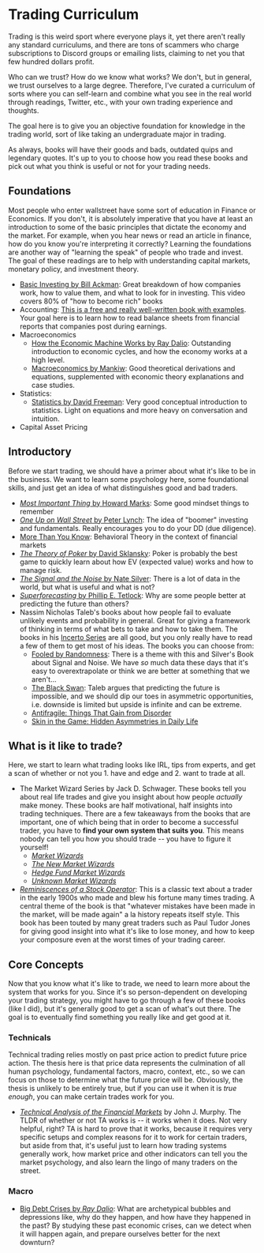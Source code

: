 # Trading Curriculum

Trading is this weird sport where everyone plays it, yet there aren't really any standard curriculums, and there are tons of scammers who charge subscriptions to Discord groups or emailing lists, claiming to net you that few hundred dollars profit.

Who can we trust? How do we know what works? We don't, but in general, we trust ourselves to a large degree. Therefore, I've curated a curriculum of sorts where you can self-learn and combine what you see in the real world through readings, Twitter, etc., with your own trading experience and thoughts.

The goal here is to give you an objective foundation for knowledge in the trading world, sort of like taking an undergraduate major in trading.

As always, books will have their goods and bads, outdated quips and legendary quotes. It's up to you to choose how you read these books and pick out what you think is useful or not for your trading needs.

## Foundations

Most people who enter wallstreet have some sort of education in Finance or Economics. If you don't, it is absolutely imperative that you have at least an introduction to some of the basic principles that dictate the economy and the market. For example, when you hear news or read an article in finance, how do you know you're interpreting it correctly? Learning the foundations are another way of "learning the speak" of people who trade and invest. The goal of these readings are to help with understanding capital markets, monetary policy, and investment theory.

- [Basic Investing by Bill Ackman](https://www.youtube.com/watch?v=WEDIj9JBTC8): Great breakdown of how companies work, how to value them, and what to look for in investing. This video covers 80% of "how to become rich" books
- Accounting: [This is a free and really well-written book with examples](https://lyryx.com/introduction-financial-accounting/). Your goal here is to learn how to read balance sheets from financial reports that companies post during earnings.
- Macroeconomics
    - [How the Economic Machine Works by Ray Dalio](https://www.youtube.com/watch?v=PHe0bXAIuk0): Outstanding introduction to economic cycles, and how the economy works at a high level.
    - [Macroeconomics by Mankiw](https://amzn.to/3OoeyWP): Good theoretical derivations and equations, supplemented with economic theory explanations and case studies.
- Statistics:
    - [Statistics by David Freeman](https://amzn.to/3OsiK7S): Very good conceptual introduction to statistics. Light on equations and more heavy on conversation and intuition.
- Capital Asset Pricing

## Introductory

Before we start trading, we should have a primer about what it's like to be in the business. We want to learn some psychology here, some foundational skills, and just get an idea of what distinguishes good and bad traders.

- [_Most Important Thing_ by Howard Marks](https://amzn.to/39Fa4wi): Some good mindset things to remember
- [_One Up on Wall Street_ by Peter Lynch](https://amzn.to/3OnUuUu): The idea of "boomer" investing and fundamentals. Really encourages you to do your DD (due diligence).
- [More Than You Know](https://amzn.to/3xx1NSQ): Behavioral Theory in the context of financial markets
- [_The Theory of Poker_ by David Sklansky](https://amzn.to/3tNjhcD): Poker is probably the best game to quickly learn about how EV (expected value) works and how to manage risk.
- [_The Signal and the Noise_ by Nate Silver](https://amzn.to/3bdWxw8): There is a lot of data in the world, but what is useful and what is not?
- [_Superforecasting_ by Phillip E. Tetlock](https://amzn.to/3OaECFa): Why are some people better at predicting the future than others?
- Nassim Nicholas Taleb's books about how people fail to evaluate unlikely events and probability in general. Great for giving a framework of thinking in terms of what bets to take and how to take them. The books in his [Incerto Series](https://amzn.to/3HJ7Msz) are all good, but you only really have to read a few of them to get most of his ideas. The books you can choose from:
  - [Fooled by Randomness](https://amzn.to/3y4eOEZ): There is a theme with this and Silver's Book about Signal and Noise. We have _so_ much data these days that it's easy to overextrapolate or think we are better at something that we aren't...
  - [The Black Swan](https://amzn.to/3HzASdY): Taleb argues that predicting the future is impossible, and we should dip our toes in asymmetric opportunities, i.e. downside is limited but upside is infinite and can be extreme.
  - [Antifragile: Things That Gain from Disorder](https://amzn.to/3Qr9Fy9)
  - [Skin in the Game: Hidden Asymmetries in Daily Life](https://amzn.to/3QA0uLV)

## What is it like to trade?

Here, we start to learn what trading looks like IRL, tips from experts, and get a scan of whether or not you 1. have and edge and 2. want to trade at all.

- The Market Wizard Series by Jack D. Schwager. These books tell you about real life trades and give you insight about how people _actually_ make money. These books are half motivational, half insights into trading techniques. There are a few takeaways from the books that are important, one of which being that in order to become a successful trader, you have to **find your own system that suits you**. This means nobody can tell you how you should trade -- you have to figure it yourself!
  - [_Market Wizards_](https://amzn.to/3y4K7zC) 
  - [_The New Market Wizards_](https://amzn.to/3tLwRgG)
  - [_Hedge Fund Market Wizards_](https://amzn.to/3ydYe5X)
  - [_Unknown Market Wizards_](https://amzn.to/3y4Faqu)
- [_Reminiscences of a Stock Operator_](https://amzn.to/3bfKHle): This is a classic text about a trader in the early 1900s who made and blew his fortune many times trading. A central theme of the book is that "whatever mistakes have been made in the market, will be made again" a la history repeats itself style. This book has been touted by many great traders such as Paul Tudor Jones for giving good insight into what it's like to lose money, and how to keep your composure even at the worst times of your trading career. 

## Core Concepts

Now that you know what it's like to trade, we need to learn more about the system that works for you. Since it's so person-dependent on developing your trading strategy, you might have to go through a few of these books (like I did), but it's generally good to get a scan of what's out there. The goal is to eventually find something you really like and get good at it.

### Technicals

Technical trading relies mostly on past price action to predict future price action. The thesis here is that price data represents the culmination of all human psychology, fundamental factors, macro, context, etc., so we can focus on those to determine what the future price will be. Obviously, the thesis is unlikely to be entirely true, but if you can use it when it is _true enough_, you can make certain trades work for you.

- [_Technical Analysis of the Financial Markets_](https://amzn.to/3zKYYQT) by John J. Murphy. The TLDR of whether or not TA works is -- it works when it does. Not very helpful, right? TA is hard to prove that it works, because it requires very specific setups and complex reasons for it to work for certain traders, but aside from that, it's useful just to learn how trading systems generally work, how market price and other indicators can tell you the market psychology, and also learn the lingo of many traders on the street.

### Macro

- [Big Debt Crises by _Ray Dalio_](https://amzn.to/3ydYge5): What are archetypical bubbles and depressions like, why do they happen, and how have they happened in the past? By studying these past economic crises, can we detect when it will happen again, and prepare ourselves better for the next downturn?
